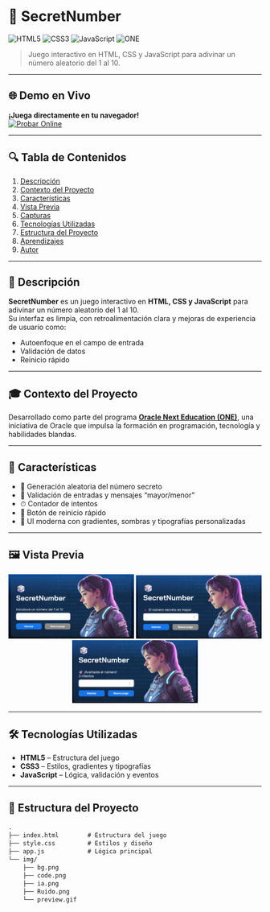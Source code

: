 # 🎯 SecretNumber

<p align="left"> 
  <img alt="HTML5" src="https://img.shields.io/badge/HTML5-E34F26?logo=html5&logoColor=white"> 
  <img alt="CSS3" src="https://img.shields.io/badge/CSS3-1572B6?logo=css3&logoColor=white"> 
  <img alt="JavaScript" src="https://img.shields.io/badge/JavaScript-F7DF1E?logo=javascript&logoColor=222"> 
  <img alt="ONE" src="https://img.shields.io/badge/Oracle%20Next%20Education-ONE-E2231A?logo=oracle&logoColor=white"> 
</p>

> Juego interactivo en HTML, CSS y JavaScript para adivinar un número aleatorio del 1 al 10.

---
## 🌐 Demo en Vivo

**¡Juega directamente en tu navegador!**  
[![Probar Online](https://img.shields.io/badge/%F0%9F%8E%AF-Probar_Juego_Online-blue)](https://mikeismerio.github.io/Numero-Secreto/)

---

## 🔍 Tabla de Contenidos
1. [Descripción](#-descripción)
2. [Contexto del Proyecto](#-contexto-del-proyecto)
3. [Características](#-características)
4. [Vista Previa](#-vista-previa)
5. [Capturas](#-capturas)
6. [Tecnologías Utilizadas](#-tecnologías-utilizadas)
7. [Estructura del Proyecto](#-estructura-del-proyecto)
8. [Aprendizajes](#-aprendizajes)
9. [Autor](#-autor)

---

## 📌 Descripción
**SecretNumber** es un juego interactivo en **HTML, CSS y JavaScript** para adivinar un número aleatorio del 1 al 10.  
Su interfaz es limpia, con retroalimentación clara y mejoras de experiencia de usuario como:
- Autoenfoque en el campo de entrada
- Validación de datos
- Reinicio rápido

---

## 🎓 Contexto del Proyecto
Desarrollado como parte del programa [**Oracle Next Education (ONE)**](https://www.oracle.com/mx/education/oracle-next-education/), una iniciativa de Oracle que impulsa la formación en programación, tecnología y habilidades blandas.

---

## 🚀 Características
- 🎲 Generación aleatoria del número secreto
- 📏 Validación de entradas y mensajes “mayor/menor”
- ⏱ Contador de intentos
- 🔄 Botón de reinicio rápido
- 🎨 UI moderna con gradientes, sombras y tipografías personalizadas

---

## 🖼️ Vista Previa

<p align="center">
  <img src="./img/c1.png" alt="Vista previa 1" width="250">
  <img src="./img/c2.png" alt="Vista previa 2" width="250">
  <img src="./img/c3.png" alt="Vista previa 3" width="250">
</p>

---

## 🛠 Tecnologías Utilizadas
- **HTML5** – Estructura del juego
- **CSS3** – Estilos, gradientes y tipografías
- **JavaScript** – Lógica, validación y eventos

---

## 📂 Estructura del Proyecto
```plaintext
.
├── index.html        # Estructura del juego
├── style.css         # Estilos y diseño
├── app.js            # Lógica principal
└── img/
    ├── bg.png
    ├── code.png
    ├── ia.png
    ├── Ruido.png
    └── preview.gif
